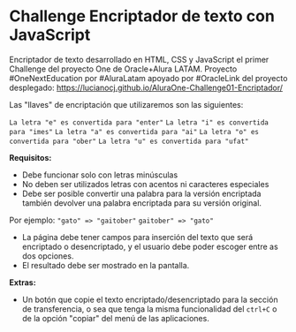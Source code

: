 # Challenge Encriptador de texto con JavaScript
Encriptador de texto desarrollado en HTML, CSS y JavaScript el primer Challenge del proyecto One de Oracle+Alura LATAM. Proyecto #OneNextEducation por #AluraLatam apoyado por #OracleLink del proyecto desplegado: https://lucianocj.github.io/AluraOne-Challenge01-Encriptador/ 


Las "llaves" de encriptación que utilizaremos son las siguientes:

`La letra "e" es convertida para "enter"`
`La letra "i" es convertida para "imes"`
`La letra "a" es convertida para "ai"`
`La letra "o" es convertida para "ober"`
`La letra "u" es convertida para "ufat"`

**Requisitos:**
- Debe funcionar solo con letras minúsculas
- No deben ser utilizados letras con acentos ni caracteres especiales
- Debe ser posible convertir una palabra para la versión encriptada también devolver una palabra encriptada para su versión original. 

Por ejemplo:
`"gato" => "gaitober"`
`gaitober" => "gato"`

- La página debe tener campos para 
inserción del texto que será encriptado o desencriptado, y el usuario debe poder escoger entre as dos opciones.
- El resultado debe ser mostrado en la pantalla.

**Extras:**
- Un botón que copie el texto encriptado/desencriptado para la sección de transferencia, o sea que tenga la misma funcionalidad del `ctrl+C` o de la opción "copiar" del menú de las aplicaciones.



